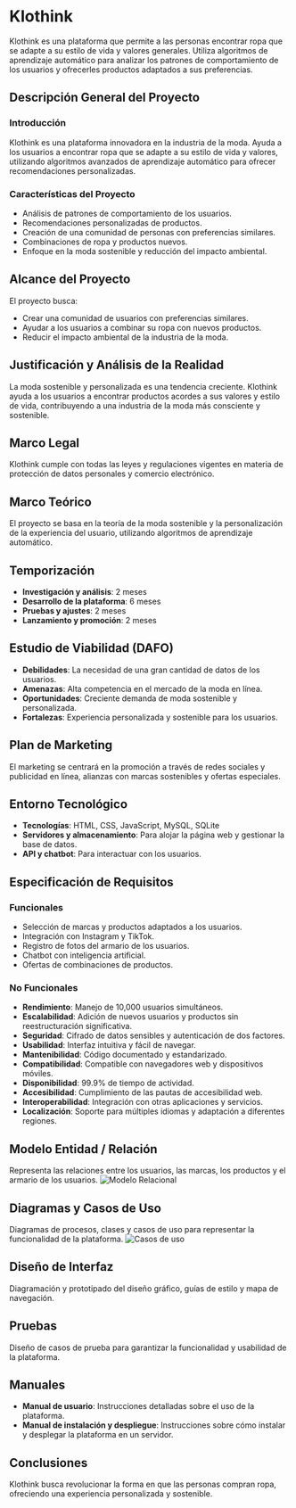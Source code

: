 # Klothink

Klothink es una plataforma que permite a las personas encontrar ropa que se adapte a su estilo de vida y valores generales. Utiliza algoritmos de aprendizaje automático para analizar los patrones de comportamiento de los usuarios y ofrecerles productos adaptados a sus preferencias.

## Descripción General del Proyecto

### Introducción

Klothink es una plataforma innovadora en la industria de la moda. Ayuda a los usuarios a encontrar ropa que se adapte a su estilo de vida y valores, utilizando algoritmos avanzados de aprendizaje automático para ofrecer recomendaciones personalizadas.

### Características del Proyecto

- Análisis de patrones de comportamiento de los usuarios.
- Recomendaciones personalizadas de productos.
- Creación de una comunidad de personas con preferencias similares.
- Combinaciones de ropa y productos nuevos.
- Enfoque en la moda sostenible y reducción del impacto ambiental.

## Alcance del Proyecto

El proyecto busca:

- Crear una comunidad de usuarios con preferencias similares.
- Ayudar a los usuarios a combinar su ropa con nuevos productos.
- Reducir el impacto ambiental de la industria de la moda.

## Justificación y Análisis de la Realidad

La moda sostenible y personalizada es una tendencia creciente. Klothink ayuda a los usuarios a encontrar productos acordes a sus valores y estilo de vida, contribuyendo a una industria de la moda más consciente y sostenible.

## Marco Legal

Klothink cumple con todas las leyes y regulaciones vigentes en materia de protección de datos personales y comercio electrónico.

## Marco Teórico

El proyecto se basa en la teoría de la moda sostenible y la personalización de la experiencia del usuario, utilizando algoritmos de aprendizaje automático.

## Temporización

- **Investigación y análisis**: 2 meses
- **Desarrollo de la plataforma**: 6 meses
- **Pruebas y ajustes**: 2 meses
- **Lanzamiento y promoción**: 2 meses

## Estudio de Viabilidad (DAFO)

- **Debilidades**: La necesidad de una gran cantidad de datos de los usuarios.
- **Amenazas**: Alta competencia en el mercado de la moda en línea.
- **Oportunidades**: Creciente demanda de moda sostenible y personalizada.
- **Fortalezas**: Experiencia personalizada y sostenible para los usuarios.

## Plan de Marketing

El marketing se centrará en la promoción a través de redes sociales y publicidad en línea, alianzas con marcas sostenibles y ofertas especiales.

## Entorno Tecnológico

- **Tecnologías**: HTML, CSS, JavaScript, MySQL, SQLite
- **Servidores y almacenamiento**: Para alojar la página web y gestionar la base de datos.
- **API y chatbot**: Para interactuar con los usuarios.

## Especificación de Requisitos

### Funcionales

- Selección de marcas y productos adaptados a los usuarios.
- Integración con Instagram y TikTok.
- Registro de fotos del armario de los usuarios.
- Chatbot con inteligencia artificial.
- Ofertas de combinaciones de productos.

### No Funcionales

- **Rendimiento**: Manejo de 10,000 usuarios simultáneos.
- **Escalabilidad**: Adición de nuevos usuarios y productos sin reestructuración significativa.
- **Seguridad**: Cifrado de datos sensibles y autenticación de dos factores.
- **Usabilidad**: Interfaz intuitiva y fácil de navegar.
- **Mantenibilidad**: Código documentado y estandarizado.
- **Compatibilidad**: Compatible con navegadores web y dispositivos móviles.
- **Disponibilidad**: 99.9% de tiempo de actividad.
- **Accesibilidad**: Cumplimiento de las pautas de accesibilidad web.
- **Interoperabilidad**: Integración con otras aplicaciones y servicios.
- **Localización**: Soporte para múltiples idiomas y adaptación a diferentes regiones.

## Modelo Entidad / Relación

Representa las relaciones entre los usuarios, las marcas, los productos y el armario de los usuarios.
![Modelo Relacional](./img\Modelo-relacional.webp)

## Diagramas y Casos de Uso

Diagramas de procesos, clases y casos de uso para representar la funcionalidad de la plataforma.
![Casos de uso](./img\Casos-de-Uso.webp)

## Diseño de Interfaz

Diagramación y prototipado del diseño gráfico, guías de estilo y mapa de navegación.

## Pruebas

Diseño de casos de prueba para garantizar la funcionalidad y usabilidad de la plataforma.

## Manuales

- **Manual de usuario**: Instrucciones detalladas sobre el uso de la plataforma.
- **Manual de instalación y despliegue**: Instrucciones sobre cómo instalar y desplegar la plataforma en un servidor.

## Conclusiones

Klothink busca revolucionar la forma en que las personas compran ropa, ofreciendo una experiencia personalizada y sostenible.
